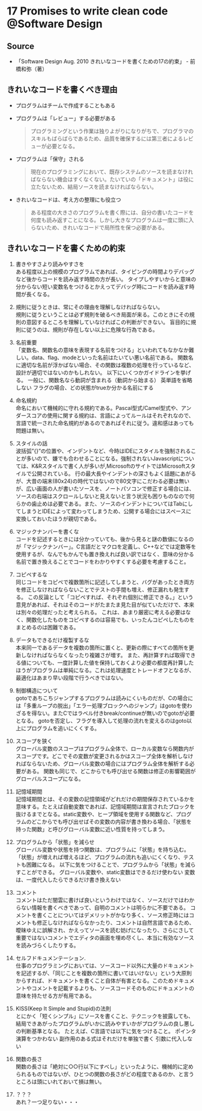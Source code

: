 # 17 Promises to write clean code @Software Design

## Source

- 「Software Design Aug. 2010 きれいなコードを書くための17の約束」 - 前橋和弥（著）

## きれいなコードを書くべき理由

- プログラムはチームで作成することもある

- プログラムは「レビュー」する必要がある
  > プログラミングという作業は独りよがりになりがちで、プログラマのスキルもばらばらであるため、品質を確保するには第三者によるレビューが必要となる。
- プログラムは「保守」される
  > 現在のプログラミングにおいて、既存システムのソースを読まなければならない機会はすくなくない。たいていの「ドキュメント」は役に立たないため、結局ソースを読まなければならない。

- きれいなコードは、考え方の整理にも役立つ
  > ある程度の大きさのプログラムを書く際には、自分の書いたコードを何度も読み返すことになる。しかし大きなプログラムは一度に頭に入らないため、きれいなコードで局所性を保つ必要がある。

## きれいなコードを書くための約束

1. 書きやすさより読みやすさを  
ある程度以上の規模のプログラムであれば、タイピングの時間よりデバッグなど後からコードを読み返す時間の方が長い。
タイプしやすいからと意味の分からない短い変数名をつけるとかえってデバッグ時にコードを読み返す時間が長くなる。

2. 規則に従うときは、常にその理由を理解しなければならない。  
規則に従うということは必ず規則を破るべき局面が来る。このときにその規則の意図するところを理解していなければこの判断ができない。
盲目的に規則に従うのは、規則が存在しない以上に危険な行為である。

3. 名前重要  
「変数名、関数名の意味を表現する名前をつける」といわれてもなかなか難しい。data、flag、modeといった名前はたいてい悪い名前である。
関数名に適切な名前が浮かばない場合、その関数は複数の処理を行っているなど、設計が適切ではないのかもしれない。
以下にいくつかガイドラインを挙げる。
一般に、関数名なら動詞が含まれる（動詞から始まる）
英単語を省略しない
フラグの場合、どの状態がtrueか分かる名前にする

4. 命名規約  
命名において機械的に守れる規約である。Pascal型式/Camel型式や、アンダースコアの使用に関する規約は、言語によってルールはそれぞれなので、言語で統一された命名規約があるのであればそれに従う。違和感はあっても問題は無い。

5. スタイルの話  
波括弧”{}”の位置や、インデントなど、今時はIDEにスタイルを強制されることが多いので、嫌でも合わせることになる。強制されないJavascriptについては、K&Rスタイルで書く人が多いが,MicrosoftのサイトではMicrosoftスタイルで公開されている。
行の最大長やインデントの深さもよく話題にあがるが、大昔の端末(80x24)の時代ではないので80文字にこだわる必要は無いが、広い画面の人が書いたソースを、ノートパソコンで修正する場合には、ソースの右端はスクロールしないと見えないと言う状況も困りものなので何らかの歯止めは必要である。また、ソースのインデントについてはTabにしてしまうとIDEによって変わってしまうため、公開する場合にはスペースに変換しておいたほうが親切である。

6. マジックナンバーを書くな  
コードを記述するときには分かっていても、後から見ると謎の数値になるのが「マジックナンバー」。C言語だとマクロを定義し、C++などでは定数等を使用するが、なんでもかんでも置き換えれば良い訳ではなく、意味の分かる名前で置き換えることでコードをわかりやすくする必要を考慮すること。

7. コピペするな  
同じコードをコピペで複数箇所に記述してしまうと、バグがあったとき両方を修正しなければならないことでテストの手間も増え、修正漏れも発生する。
この反論として「コピペすれば、それぞれ個別に修正できる。」という意見があれば、それはそのコードがたまたま見た目が似ていただけで、本来は別々の処理だったと考えられる。
これは、あまり厳密に考える必要はなく、関数化したものをコピペするのは容易でも、いったんコピペしたものをまとめるのは困難である。

8. データもできるだけ複製するな  
本来同一であるデータを複数の箇所に置くと、更新の際にすべての箇所を更新しなければならなくなったり複雑さが増す。
また、再計算すれば取得できる値についても、一度計算した値を保持しておくより必要の都度再計算したほうがプログラムは単純になる。これは処理速度とトレードオフとなるが、最適化はあまり早い段階で行うべきではない。

9. 制御構造について  
gotoであちこちジャンプするプログラムは読みにくいものだが、Cの場合には「多重ループの脱出」「エラー処理ブロックへのジャンプ」はgotoを使わざるを得ない。またCではラベル付きbreak/continueが無いのでgotoが必要となる。
gotoを否定し、フラグを導入して処理の流れを変えるのはgoto以上にプログラムを追いにくくする。

10. スコープを狭く  
グローバル変数のスコープはプログラム全体で、ローカル変数なら関数内がスコープです。どこでその変数が変更されるかはスコープ全体を解析しなければならないため、グローバル変数の場合にはプログラム全体を解析する必要がある。
関数も同じで、どこからでも呼び出せる関数は修正の影響範囲がグローバルスコープになる。

11. 記憶域期間  
記憶域期間とは、その変数の記憶領域がどれだけの期間保存されているかを意味する。たとえば自動変数であれば、記憶域期間は宣言されたブロックを抜けるまでとなる。static変数や、ヒープ領域を使用する関数など、プログラムのどこからでも呼び出せばその変数の内容が書き換わる場合、「状態を持った関数」と呼びグローバル変数に近い性質を持ってしまう。

12. プログラムから「状態」を減らせ  
グローバル変数や状態を持つ関数は、プログラムに「状態」を持ち込む。「状態」が増えれば増えるほど、プログラムの流れも追いにくくなり、テストも困難になる。
以下に気をつけることで、プログラムから「状態」を減らすことができる。
グローバル変数や、static変数はできるだけ使わない
変数は、一度代入したらできるだけ書き換えない

13. コメント  
コメントはただ闇雲に書けば良いというわけではなく、ソースだけではわからない情報を書くべきであって、自明のコメントは明らかに不要である。
コメントを書くことについてはデメリットがかなり多く、ソース修正時にはコメントも修正しなければならなかったり、コメントは自然言語であるため、曖昧ゆえに誤解され、かえってソースを読む妨げになったり、さらにさして重要ではないコメントでエディタの画面を埋め尽くし、本当に有効なソースを読みづらくしたりする。

14. セルフドキュメンテーション.  
仕事のプログラミングにおいては、ソースコード以外に大量のドキュメントを記述するが、「同じことを複数の箇所に書いてはいけない」という大原則からすれば、ドキュメントを書くこと自体が有害となる。このためドキュメントやコメントを記載するよりも、ソースコードそのものにドキュメントの意味を持たせる方が有用である。

15. KISS(Keep It Simple and Stupid)の法則  
とにかく「短くシンプル」にソースを書くこと、テクニックを披露しても、結局できあがったプログラムがいかに読みやすいかがプログラムの良し悪しの判断基準となる。
たとえば、C言語では以下に気をつけること。
ポインタ演算をつかわない
副作用のある式はそれだけを単独で書く
引数に代入しない

16. 関数の長さ  
関数の長さは「絶対に○○行以下にすべし」といったように、機械的に定められるものではないが、ひとつの関数の長さがどの程度であるのか、と言うところは頭にいれておいて損は無い。

17. ？？？  
あれ？一つ足りない・・・
